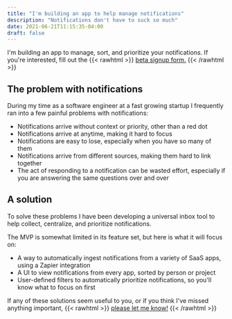 ```yaml
---
title: "I'm building an app to help manage notifications"
description: "Notifications don't have to suck so much"
date: 2021-06-21T11:15:35-04:00
draft: false
---
```


I'm building an app to manage, sort, and prioritize your notifications. If you're interested, fill out the {{< rawhtml >}} <a href="https://petermalmgren.typeform.com/to/IHduWwGL" onclick="fathom.trackGoal('B5PGZD9N', 0);">beta signup form.</a> {{< /rawhtml >}}

## The problem with notifications

During my time as a software engineer at a fast growing startup I frequently ran into a few painful problems with notifications:

- Notifications arrive without context or priority, other than a red dot
- Notifications arrive at anytime, making it hard to focus
- Notifications are easy to lose, especially when you have so many of them
- Notifications arrive from different sources, making them hard to link together
- The act of responding to a notification can be wasted effort, especially if you are answering the same questions over and over

## A solution

To solve these problems I have been developing a universal inbox tool to help collect, centralize, and prioritize notifications. 

The MVP is somewhat limited in its feature set, but here is what it will focus on:

- A way to automatically ingest notifications from a variety of SaaS apps, using a Zapier integration
- A UI to view notifications from every app, sorted by person or project
- User-defined filters to automatically prioritize notifications, so you'll know what to focus on first

If any of these solutions seem useful to you, or if you think I've missed anything important, {{< rawhtml >}} <a href="https://petermalmgren.typeform.com/to/IHduWwGL" onclick="fathom.trackGoal('B5PGZD9N', 0);">please let me know!</a> {{< /rawhtml >}}
